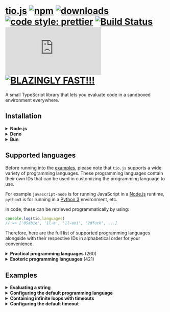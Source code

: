 # [tio.js][npm-url] [![npm][npm-image]][npm-url] [![downloads][downloads-image]][downloads-url] [![code style: prettier][prettier-image]][prettier-url] [![Build Status][ci-image]][ci-url] [![license][github-license-image]][github-license-url] [![BLAZINGLY FAST!!!][blazingly-fast-image]][blazingly-fast-url]

[npm-image]: https://img.shields.io/npm/v/tio.js.svg?style=flat-square
[npm-url]: https://npmjs.org/package/tio.js
[downloads-image]: https://img.shields.io/npm/dm/tio.js.svg?style=flat-square
[downloads-url]: https://npmjs.org/package/tio.js
[prettier-image]: https://img.shields.io/badge/code_style-prettier-ff69b4.svg?style=flat-square
[prettier-url]: https://github.com/prettier/prettier
[ci-image]: https://github.com/null8626/tio.js/workflows/CI/badge.svg
[ci-url]: https://github.com/null8626/tio.js/actions/workflows/CI.yml
[github-license-image]: https://img.shields.io/npm/l/tio.js?style=flat-square
[github-license-url]: https://github.com/null8626/tio.js/blob/master/LICENSE
[blazingly-fast-image]: https://img.shields.io/badge/speed-BLAZINGLY%20FAST!!!%20%F0%9F%94%A5%F0%9F%9A%80%F0%9F%92%AA%F0%9F%98%8E-brightgreen.svg?style=flat-square
[blazingly-fast-url]: https://twitter.com/acdlite/status/974390255393505280

A small TypeScript library that lets you evaluate code in a sandboxed environment everywhere.

## Installation

<details>
<summary><b>Node.js</b></summary>

In your shell:

```console
$ npm install tio.js
```

In your code:

```js
import tio from 'tio.js'
```

</details>
<details>
<summary><b>Deno</b></summary>

In your code:

```js
import tio from 'npm:tio.js'
```

</details>
<details>
<summary><b>Bun</b></summary>

In your shell:

```console
$ bun install tio.js
```

In your code:

```js
import tio from 'tio.js'
```

</details>

## Supported languages

Before running into the [examples](#examples), please note that `tio.js` supports a wide variety of programming languages. These programming languages contain their own IDs that can be used in customizing the programming language to use.

For example `javascript-node` is for running JavaScript in a [Node.js](https://nodejs.org) runtime, `python3` is for running in a [Python 3](https://docs.python.org/3/) environment, etc.

In code, these can be retrieved programmatically by using:

```js
console.log(tio.languages)
// => ['05ab1e', '1l-a', '1l-aoi', '2dfuck', ...]
```

Therefore, here are the full list of supported programming languages alongside with their respective IDs in alphabetical order for your convenience.

<details>
<summary><b>Practical programming languages</b> (260)</summary>

| Name | ID |
|---|---|
| [ABC](https://homepages.cwi.nl/~steven/abc/) | `abc` |
| [ABC-assembler](https://github.com/Ourous/abc-wrapper-linux) | `abc-assembler` |
| [Ada (GNAT)](https://www.gnu.org/software/gnat/) | `ada-gnat` |
| [Agda](http://wiki.portal.chalmers.se/agda) | `agda` |
| [ALGOL 68 (Genie)](https://jmvdveer.home.xs4all.nl/algol.html) | `algol68g` |
| [Alice ML](https://github.com/aliceml/aliceml) | `aliceml` |
| [APL (Dyalog Unicode)](https://www.dyalog.com/) | `apl-dyalog` |
| [APL (Dyalog Classic)](https://www.dyalog.com/) | `apl-dyalog-classic` |
| [APL (Dyalog Extended)](https://github.com/abrudz/dyalog-apl-extended) | `apl-dyalog-extended` |
| [APL (dzaima/APL)](https://github.com/dzaima/APL) | `apl-dzaima` |
| [APL (ngn/apl)](https://gitlab.com/n9n/apl) | `apl-ngn` |
| [Appleseed](https://github.com/dloscutoff/appleseed) | `appleseed` |
| [ASPeRiX](https://github.com/TryItOnline/asperix) | `asperix` |
| [Assembly (as, x64, Linux)](https://sourceware.org/binutils/docs/as/index.html) | `assembly-as` |
| [Assembly (fasm, x64, Linux)](https://flatassembler.net/) | `assembly-fasm` |
| [Assembly (gcc, x64, Linux)](https://gcc.gnu.org/) | `assembly-gcc` |
| [Assembly (JWasm, x64, Linux)](https://github.com/JWasm/JWasm) | `assembly-jwasm` |
| [Assembly (nasm, x64, Linux)](http://www.nasm.us/) | `assembly-nasm` |
| [ATS2](https://sourceforge.net/projects/ats2-lang/) | `ats2` |
| [Attache](https://github.com/ConorOBrien-Foxx/Attache) | `attache` |
| [AWK](https://www.gnu.org/software/gawk/manual/gawk.html) | `awk` |
| [Bash](https://www.gnu.org/software/bash/) | `bash` |
| [bc](https://www.gnu.org/software/bc/manual/html_mono/bc.html) | `bc` |
| [BeanShell](http://www.beanshell.org/) | `beanshell` |
| [Boo](http://boo-lang.org/) | `boo` |
| [bosh](http://schilytools.sourceforge.net/bosh.html) | `bosh` |
| [Bracmat](https://github.com/BartJongejan/Bracmat) | `bracmat` |
| [Brat](https://github.com/presidentbeef/brat) | `brat` |
| [C (clang)](http://clang.llvm.org/) | `c-clang` |
| [C (gcc)](https://gcc.gnu.org/) | `c-gcc` |
| [C (tcc)](http://savannah.nongnu.org/projects/tinycc) | `c-tcc` |
| [Caboose](https://github.com/CabooseLang/Caboose) | `caboose` |
| [CakeML](https://cakeml.org/) | `cakeml` |
| [calc (TTK)](http://ciar.org/ttk/codecloset/calc/) | `calc2` |
| [Ceylon](https://ceylon-lang.org/) | `ceylon` |
| [Charm](https://github.com/Aearnus/charm) | `charm` |
| [Chapel](http://chapel.cray.com/) | `chapel` |
| [Checked C](https://github.com/Microsoft/checkedc) | `checkedc` |
| [Cheddar](http://cheddar.vihan.org/) | `cheddar` |
| [CIL (Mono IL assembler)](http://www.mono-project.com/docs/tools+libraries/tools/monodis/) | `cil-mono` |
| [cixl](https://github.com/basic-gongfu/cixl) | `cixl` |
| [Clean](https://github.com/Ourous/curated-clean-linux) | `clean` |
| [CLIPS](http://www.clipsrules.net/) | `clips` |
| [Common Lisp](http://www.clisp.org/) | `clisp` |
| [Clojure](https://clojure.org/) | `clojure` |
| [COBOL (GNU)](https://sourceforge.net/projects/open-cobol/) | `cobol-gnu` |
| [Cobra](http://cobra-language.com/) | `cobra` |
| [Coconut](http://coconut-lang.org/) | `coconut` |
| [CoffeeScript 1](http://coffeescript.org/) | `coffeescript` |
| [CoffeeScript 2](http://coffeescript.org/) | `coffeescript2` |
| [C++ (clang)](http://clang.llvm.org/) | `cpp-clang` |
| [C++ (gcc)](https://gcc.gnu.org/) | `cpp-gcc` |
| [CPY](https://github.com/vrsperanza/CPY) | `cpy` |
| [Cryptol](https://www.cryptol.net/) | `cryptol` |
| [Crystal](https://crystal-lang.org) | `crystal` |
| [C# (.NET Core)](https://www.microsoft.com/net/core/platform) | `cs-core` |
| [C# (Visual C# Compiler)](http://www.mono-project.com/docs/about-mono/releases/5.0.0/#csc) | `cs-csc` |
| [C# (Visual C# Interactive Compiler)](http://www.mono-project.com/docs/about-mono/releases/5.0.0/#csc) | `cs-csi` |
| [C# (Mono C# compiler)](http://www.mono-project.com/docs/about-mono/languages/csharp/) | `cs-mono` |
| [C# (Mono C# Shell)](http://www.mono-project.com/docs/tools+libraries/tools/repl/) | `cs-mono-shell` |
| [Curry (PAKCS)](https://www.informatik.uni-kiel.de/~pakcs/) | `curry-pakcs` |
| [Curry (Sloth)](http://babel.ls.fi.upm.es/research/Sloth/) | `curry-sloth` |
| [Cyclone](http://cyclone.thelanguage.org/) | `cyclone` |
| [D](https://dlang.org/) | `d` |
| [Dafny](https://github.com/Microsoft/dafny) | `dafny` |
| [Dart](https://www.dartlang.org/) | `dart` |
| [Dash](https://wiki.debian.org/Shell) | `dash` |
| [dc](https://www.gnu.org/software/bc/manual/dc-1.05/html_mono/dc.html) | `dc` |
| [dg](https://pyos.github.io/dg/) | `dg` |
| [DScript](https://github.com/ConorOBrien-Foxx/DScript) | `dscript` |
| [eC](https://ecere.org/) | `ec` |
| [ecpp + C (gcc)](https://github.com/aaronryank/ecpp) | `ecpp-c` |
| [ecpp + C++ (gcc)](https://github.com/aaronryank/ecpp) | `ecpp-cpp` |
| [Dyvil](https://github.com/dyvil/dyvil) | `dyvil` |
| [ed](https://www.gnu.org/software/ed/) | `ed` |
| [Egel](https://github.com/egel-lang/egel) | `egel` |
| [ELF (x86/x64, Linux)](https://refspecs.linuxfoundation.org/elf/elf.pdf) | `elf` |
| [Elixir](https://elixir-lang.org/) | `elixir` |
| [Emacs Lisp](https://www.gnu.org/software/emacs/manual/eintr.html) | `emacs-lisp` |
| [Erlang (escript)](http://erlang.org/doc/man/escript.html) | `erlang-escript` |
| [es](https://github.com/wryun/es-shell) | `es` |
| [Euphoria 3](http://rapideuphoria.com/index.html) | `euphoria3` |
| [Euphoria 4](https://openeuphoria.org) | `euphoria4` |
| [Factor](https://factorcode.org/) | `factor` |
| [Fantom](http://fantom.org/) | `fantom` |
| [Farnsworth](https://metacpan.org/pod/Language::Farnsworth) | `farnsworth` |
| [Felix](https://github.com/felix-lang/felix) | `felix` |
| [fish](https://fishshell.com/) | `fish-shell` |
| [FOCAL-69](http://www.cozx.com/dpitts/) | `focal` |
| [Forth (gforth)](http://www.complang.tuwien.ac.at/forth/gforth/Docs-html/) | `forth-gforth` |
| [Fortran (GFortran)](https://gcc.gnu.org/fortran/) | `fortran-gfortran` |
| [F# (.NET Core)](https://www.microsoft.com/net/core/platform) | `fs-core` |
| [F# (Mono)](http://www.mono-project.com/) | `fs-mono` |
| [Funky](https://github.com/TehFlaminTaco/Funky) | `funky` |
| [Funky 2](https://github.com/TehFlaminTaco/Funky2) | `funky2` |
| [GAP](https://www.gap-system.org/) | `gap` |
| [Gema](http://gema.sourceforge.net/) | `gema` |
| [gnuplot](http://www.gnuplot.info/) | `gnuplot` |
| [Go](https://golang.org/) | `go` |
| [Granule](https://github.com/granule-project/granule) | `granule` |
| [Groovy](http://groovy-lang.org/) | `groovy` |
| [Gwion](https://github.com/fennecdjay/gwion) | `gwion` |
| [HadesLang](https://github.com/Azer0s/HadesLang) | `hades` |
| [Haskell](https://www.haskell.org/) | `haskell` |
| [Haskell 1.2 (Gofer)](https://github.com/stasoid/Gofer) | `haskell-gofer` |
| [Haskell 98 (Hugs)](https://www.haskell.org/hugs) | `haskell-hugs` |
| [Literate Haskell](https://www.haskell.org/onlinereport/literate.html) | `haskell-literate` |
| [Haxe](https://haxe.org) | `haxe` |
| [Hobbes](https://github.com/Morgan-Stanley/hobbes) | `hobbes` |
| [Huginn](https://huginn.org/) | `huginn` |
| [Hy](http://hylang.org/) | `hy` |
| [Icon](https://github.com/gtownsend/icon) | `icon` |
| [Idris](https://www.idris-lang.org/) | `idris` |
| [ink](https://github.com/inkle/ink) | `ink` |
| [Io](http://iolanguage.org/) | `io` |
| [J](http://jsoftware.com/) | `j` |
| [jq](https://stedolan.github.io/jq/) | `jq` |
| [Jx](http://www.2bestsystems.com/foundation/j/jx1/) | `jx` |
| [Java (JDK)](http://jdk.java.net/) | `java-jdk` |
| [Java (OpenJDK 8)](http://openjdk.java.net/) | `java-openjdk` |
| [JavaScript (Babel Node)](https://babeljs.io/) | `javascript-babel-node` |
| [JavaScript (Node.js)](https://nodejs.org) | `javascript-node` |
| [JavaScript (SpiderMonkey)](https://developer.mozilla.org/en-US/docs/Mozilla/Projects/SpiderMonkey/Releases/45) | `javascript-spidermonkey` |
| [JavaScript (V8)](https://v8.dev/) | `javascript-v8` |
| [Joy](http://www.latrobe.edu.au/humanities/research/research-projects/past-projects/joy-programming-language) | `joy` |
| [Julia 0.4](http://julialang.org/) | `julia` |
| [Julia 1.0](http://julialang.org/) | `julia1x` |
| [Julia 0.5](http://julialang.org/) | `julia5` |
| [Julia 0.6](http://julialang.org/) | `julia6` |
| [Julia 0.7](http://julialang.org/) | `julia7` |
| [K (Kona)](https://github.com/kevinlawler/kona) | `k-kona` |
| [K (ngn/k)](https://bitbucket.org/ngn/k) | `k-ngn` |
| [K (oK)](https://github.com/JohnEarnest/ok) | `k-ok` |
| [Kobeři-C](https://github.com/fpeterek/Koberi-C) | `koberi-c` |
| [Koka](https://github.com/koka-lang/koka) | `koka` |
| [Kotlin](https://kotlinlang.org) | `kotlin` |
| [ksh](http://www.kornshell.com/) | `ksh` |
| [Lean](https://leanprover.github.io/) | `lean` |
| [Lily](http://fascinatedbox.github.io/lily/) | `lily` |
| [LLVM IR](http://llvm.org/docs/LangRef.html) | `llvm` |
| [Lua](https://www.lua.org/) | `lua` |
| [Lua (LuaJIT)](https://luajit.org/) | `lua-luajit` |
| [Lua (OpenResty)](https://openresty.org/en/) | `lua-openresty` |
| [M4](https://www.gnu.org/software/m4/m4.html) | `m4` |
| [Make](https://www.gnu.org/software/make/) | `make` |
| [Mamba](https://github.com/Gelbpunkt/mamba-lang) | `mamba` |
| [Wolfram Language (Mathematica)](https://www.wolfram.com/wolframscript/) | `mathematica` |
| [Mathics](http://mathics.github.io/) | `mathics` |
| [Maxima](http://maxima.sourceforge.net/) | `maxima` |
| [Moonscript](https://moonscript.org) | `moonscript` |
| [Mouse-79](http://mouse.davidgsimpson.com/mouse79/) | `mouse` |
| [Mouse-2002](http://mouse.davidgsimpson.com/mouse2002/) | `mouse2002` |
| [Mouse-83](http://mouse.davidgsimpson.com/mouse83/) | `mouse83` |
| [MUMPS](http://www.cs.uni.edu/~okane/) | `mumps` |
| [MY-BASIC](https://github.com/paladin-t/my_basic) | `my-basic` |
| [Nial](https://github.com/danlm/QNial7) | `nial` |
| [Nim](http://nim-lang.org/) | `nim` |
| [Oberon-07](https://miasap.se/obnc/) | `oberon-07` |
| [Object Pascal (FPC)](https://www.freepascal.org/) | `object-pascal-fpc` |
| [Objective-C (clang)](http://clang.llvm.org/) | `objective-c-clang` |
| [Objective-C (gcc)](https://gcc.gnu.org/onlinedocs/gcc-7.1.0/gcc/Objective-C.html) | `objective-c-gcc` |
| [occam-pi](http://projects.cs.kent.ac.uk/projects/kroc/trac/) | `occam-pi` |
| [OCaml](http://www.ocaml.org/) | `ocaml` |
| [Octave](https://www.gnu.org/software/octave/) | `octave` |
| [Odin](https://github.com/odin-lang/Odin) | `odin` |
| [OSH](https://www.oilshell.org/) | `osh` |
| [Pari/GP](http://pari.math.u-bordeaux.fr/) | `pari-gp` |
| [Pascal (FPC)](https://www.freepascal.org/) | `pascal-fpc` |
| [Perl 4](https://www.perl.org/) | `perl4` |
| [Perl 5](https://www.perl.org/) | `perl5` |
| [Perl 5 (cperl)](http://perl11.org/cperl/) | `perl5-cperl` |
| [Perl 6](https://github.com/nxadm/rakudo-pkg) | `perl6` |
| [Perl 6 (Niecza)](https://github.com/sorear/niecza) | `perl6-niecza` |
| [Phoenix](https://github.com/senselogic/PHOENIX) | `phoenix` |
| [PHP](https://php.net/) | `php` |
| [Physica](https://github.com/Mr-Xcoder/Physica) | `physica` |
| [PicoLisp](http://picolisp.com/) | `picolisp` |
| [Pike](https://pike.lysator.liu.se/) | `pike` |
| [PILOT (psPILOT)](https://github.com/FreeTrav/psPILOT) | `pilot-pspilot` |
| [PILOT (RPilot)](https://github.com/TryItOnline/pilot-rpilot) | `pilot-rpilot` |
| [Pony](https://www.ponylang.org/) | `pony` |
| [Positron](https://github.com/alexander-liao/positron) | `positron` |
| [PostScript (xpost)](https://github.com/luser-dr00g/xpost) | `postscript-xpost` |
| [PowerShell](https://github.com/TryItOnline/TioSetup/wiki/Powershell) | `powershell` |
| [PowerShell Core](https://github.com/PowerShell/PowerShell) | `powershell-core` |
| [Prolog (Ciao)](https://ciao-lang.org) | `prolog-ciao` |
| [Prolog (SWI)](http://www.swi-prolog.org) | `prolog-swi` |
| [Proton](https://github.com/alexander-liao/proton) | `proton` |
| [Proton 2.0](https://github.com/alexander-liao/proton-2.0) | `proton2` |
| [P#](https://github.com/p-org/PSharp) | `ps-core` |
| [Pure](https://github.com/agraef/pure-lang) | `pure` |
| [PureScript](http://www.purescript.org/) | `purescript` |
| [Python 1](https://www.python.org/download/releases/1.6.1/) | `python1` |
| [Python 2](https://docs.python.org/2/) | `python2` |
| [Python 2 (Cython)](http://cython.org/) | `python2-cython` |
| [Python 2 (IronPython)](http://ironpython.net) | `python2-iron` |
| [Python 2 (Jython)](http://www.jython.org) | `python2-jython` |
| [Python 2 (PyPy)](http://pypy.org/) | `python2-pypy` |
| [Python 3](https://docs.python.org/3/) | `python3` |
| [Python 3.8 (pre-release)](https://docs.python.org/3.8/) | `python38pr` |
| [Python 3 (Cython)](http://cython.org/) | `python3-cython` |
| [Python 3 (PyPy)](http://pypy.org/) | `python3-pypy` |
| [Python 3 (Stackless)](https://github.com/stackless-dev/stackless) | `python3-stackless` |
| [Q#](https://docs.microsoft.com/en-us/quantum/quantum-qr-intro?view=qsharp-preview) | `qs-core` |
| [R](https://www.r-project.org/) | `r` |
| [Racket](https://racket-lang.org/) | `racket` |
| [RAD](https://bitbucket.org/zacharyjtaylor/rad) | `rad` |
| [Rapira](https://github.com/freeduke33/rerap2) | `rapira` |
| [Reason](https://reasonml.github.io) | `reason` |
| [REBOL](http://www.rebol.com/) | `rebol` |
| [REBOL 3](http://www.rebol.com/rebol3/) | `rebol3` |
| [Red](http://www.red-lang.org) | `red` |
| [Rexx (Regina)](http://www.rexx.org/) | `rexx` |
| [Ring](https://github.com/ring-lang/ring) | `ring` |
| [rk](https://github.com/aaronryank/rk-lang) | `rk` |
| [Röda](https://github.com/fergusq/roda) | `roda` |
| [Ruby](https://www.ruby-lang.org/) | `ruby` |
| [Rust](https://www.rust-lang.org/) | `rust` |
| [Scala](http://www.scala-lang.org/) | `scala` |
| [Chez Scheme](https://cisco.github.io/ChezScheme/) | `scheme-chez` |
| [CHICKEN Scheme](https://www.call-cc.org/) | `scheme-chicken` |
| [Gambit Scheme (gsi)](http://gambitscheme.org) | `scheme-gambit` |
| [Guile](https://www.gnu.org/software/guile/) | `scheme-guile` |
| [sed 4.2.2](https://www.gnu.org/software/sed/) | `sed` |
| [sed](https://www.gnu.org/software/sed/) | `sed-gnu` |
| [sfk](http://stahlworks.com/dev/swiss-file-knife.html) | `sfk` |
| [Shnap](https://github.com/ShnapLang/Shnap) | `shnap` |
| [Sidef](https://github.com/trizen/sidef) | `sidef` |
| [Simula (cim)](https://directory.fsf.org/wiki/Cim) | `simula` |
| [SISAL](https://github.com/TryItOnline/sisalc) | `sisal` |
| [Standard ML (MLton)](http://www.mlton.org/) | `sml-mlton` |
| [SNOBOL4 (CSNOBOL4)](http://www.snobol4.org/csnobol4/) | `snobol4` |
| [Assembly (MIPS, SPIM)](https://github.com/TryItOnline/spim) | `spim` |
| [SQLite](https://www.sqlite.org/) | `sqlite` |
| [Squirrel](http://www.squirrel-lang.org/) | `squirrel` |
| [Stacked](https://github.com/ConorOBrien-Foxx/stacked) | `stacked` |
| [Swift](https://developer.apple.com/swift/) | `swift4` |
| [Tcl](http://tcl.tk/) | `tcl` |
| [tcsh](http://www.tcsh.org/) | `tcsh` |
| [TemplAt](https://github.com/ConorOBrien-Foxx/Attache/blob/master/TemplAt.md) | `templat` |
| [TypeScript](https://www.typescriptlang.org) | `typescript` |
| [uBASIC](https://github.com/EtchedPixels/ubasic) | `ubasic` |
| [Ursala](https://github.com/stasoid/Ursala) | `ursala` |
| [Vala](https://wiki.gnome.org/Projects/Vala) | `vala` |
| [Visual Basic .NET (.NET Core)](https://www.microsoft.com/net/core/platform) | `vb-core` |
| [Visual Basic .NET (Mono)](http://www.mono-project.com/docs/about-mono/languages/visualbasic/) | `visual-basic-net-mono` |
| [Visual Basic .NET (VBC)](http://www.mono-project.com/docs/about-mono/releases/5.12.0/#vbnet-compiler) | `visual-basic-net-vbc` |
| [V (vlang.io)](https://vlang.io) | `vlang` |
| [VSL](https://github.com/vsl-lang/VSL) | `vsl` |
| [WebAssembly (WaWrapper)](https://github.com/TryItOnline/wawrapper) | `wasm` |
| [Wren](https://github.com/munificent/wren) | `wren` |
| [Yabasic](http://www.yabasic.de) | `yabasic` |
| [yash](https://yash.osdn.jp) | `yash` |
| [B (ybc)](https://github.com/Leushenko/ybc) | `ybc` |
| [Z3](https://github.com/Z3Prover/z3) | `z3` |
| [Zephyr](https://github.com/dloscutoff/zephyr) | `zephyr` |
| [Zig](https://ziglang.org/) | `zig` |
| [zkl](http://www.zenkinetic.com/zkl.html) | `zkl` |
| [Zoidberg](https://metacpan.org/pod/Zoidberg) | `zoidberg` |
| [Zsh](https://www.zsh.org/) | `zsh` |

</summary>
</details>
<details>
<summary><b>Esoteric programming languages</b> (421)</summary>

| Name | ID |
|---|---|
| [4](https://github.com/urielieli/py-four) | `4` |
| [7](https://esolangs.org/wiki/7) | `7` |
| [33](https://github.com/TheOnlyMrCat/33) | `33` |
| [99](https://github.com/TryItOnline/99) | `99` |
| [05AB1E (legacy)](https://github.com/Adriandmen/05AB1E/tree/fb4a2ce2bce6660e1a680a74dd61b72c945e6c3b) | `05ab1e` |
| [1L_a](https://github.com/TryItOnline/1L_a) | `1l-a` |
| [1L_AOI](https://github.com/stasoid/1L_AOI) | `1l-aoi` |
| [2DFuck](https://gitlab.com/TheWastl/2DFuck) | `2dfuck` |
| [2L](https://github.com/TryItOnline/2L) | `2l` |
| [2sable](https://github.com/Adriandmen/2sable) | `2sable` |
| [3var](https://esolangs.org/wiki/3var) | `3var` |
| [a-gram](https://github.com/p1xels/a-gram) | `a-gram` |
| [A Pear Tree](https://esolangs.org/wiki/A_Pear_Tree) | `a-pear-tree` |
| [Acc!!](https://github.com/dloscutoff/Esolangs/tree/master/Acc!!) | `accbb` |
| [Aceto](https://github.com/aceto/aceto) | `aceto` |
| [Actually](https://github.com/Mego/Seriously) | `actually` |
| [Adapt](https://github.com/cairdcoinheringaahing/adapt) | `adapt` |
| [Add++](https://github.com/cairdcoinheringaahing/AddPlusPlus) | `addpp` |
| [ADJUST](https://github.com/TryItOnline/adjust) | `adjust` |
| [Agony](https://github.com/royvanrijn/JAgony) | `agony` |
| [Ahead](https://github.com/ajc2/ahead) | `ahead` |
| [Aheui (esotope)](https://github.com/aheui/pyaheui) | `aheui` |
| [Alchemist](https://github.com/bforte/Alchemist) | `alchemist` |
| [Alice](https://github.com/m-ender/alice) | `alice` |
| [Alice & Bob](https://github.com/bforte/alice-bob) | `alice-bob` |
| [AlphaBeta](https://github.com/TryItOnline/alphabeta) | `alphabeta` |
| [Alphabetti spaghetti](https://github.com/stasoid/Alphabetti-spaghetti) | `alphabetti-spaghetti` |
| [Alphuck](https://github.com/TryItOnline/brainfuck) | `alphuck` |
| [Alumin](https://github.com/ConorOBrien-Foxx/Alumin) | `alumin` |
| [The Amnesiac From Minsk](https://github.com/pavelbraginskiy/TheAmnesiacFromMinsk) | `amnesiac-from-minsk` |
| [Ante](https://github.com/michaeldv/ante) | `ante` |
| [anyfix](https://github.com/alexander-liao/anyfix) | `anyfix` |
| [ARBLE](https://github.com/TehFlaminTaco/ARBLE) | `arble` |
| [Archway](https://github.com/TryItOnline/archway) | `archway` |
| [Archway2](https://github.com/TryItOnline/archway) | `archway2` |
| [Arcyóu](https://github.com/Nazek42/arcyou) | `arcyou` |
| [ArnoldC](https://lhartikk.github.io/ArnoldC/) | `arnoldc` |
| [AsciiDots](https://github.com/aaronduino/asciidots) | `asciidots` |
| [Aubergine](https://esolangs.org/wiki/Aubergine) | `aubergine` |
| [axo](https://esolangs.org/wiki/Axo) | `axo` |
| [Backhand](https://github.com/GuyJoKing/Backhand) | `backhand` |
| [Bitwise Cyclic Tag But Way Worse](https://github.com/MilkyWay90/Bitwise-Cyclic-Tag-But-Way-Worse) | `bctbww` |
| [Bitwise Cyclic Tag But Way Worse 2.0](https://github.com/MilkyWay90/Bitwise-Cyclic-Tag-But-Way-Worse) | `bctbww2` |
| [Beam](https://github.com/ETHproductions/beam-js) | `beam` |
| [Bean](https://github.com/patrickroberts/bean) | `bean` |
| [Beatnik](https://esolangs.org/wiki/Beatnik) | `beatnik` |
| [Beeswax](https://github.com/m-lohmann/BeeswaxEsolang.jl) | `beeswax` |
| [Befunge-93](https://github.com/catseye/Befunge-93) | `befunge` |
| [Befunge-93 (FBBI)](https://github.com/catseye/FBBI) | `befunge-93-fbbi` |
| [Befunge-93 (MTFI)](https://github.com/TryItOnline/befunge-97-mtfi) | `befunge-93-mtfi` |
| [Befunge-93 (PyFunge)](https://pythonhosted.org/PyFunge/) | `befunge-93-pyfunge` |
| [Befunge-96 (MTFI)](https://github.com/TryItOnline/befunge-97-mtfi) | `befunge-96-mtfi` |
| [Befunge-97 (MTFI)](https://github.com/TryItOnline/befunge-97-mtfi) | `befunge-97-mtfi` |
| [Befunge-98 (FBBI)](https://github.com/catseye/FBBI) | `befunge-98` |
| [Befunge-98 (PyFunge)](https://pythonhosted.org/PyFunge/) | `befunge-98-pyfunge` |
| [Bit](https://github.com/FireCubez/bit) | `bit` |
| [BitBitJump](https://github.com/TryItOnline/bitbitjump) | `bitbitjump` |
| [bitch](https://github.com/Helen0903/bitch) | `bitch` |
| [bitch (bit-h)](https://github.com/int-e/bits/tree/master/hs) | `bitch-bith` |
| [bitch (shifty)](https://github.com/int-e/bits/tree/master/cc) | `bitch-shifty` |
| [BitChanger](https://github.com/TryItOnline/bitchanger) | `bitchanger` |
| [BitCycle](https://github.com/dloscutoff/esolangs/tree/master/BitCycle) | `bitcycle` |
| [Bitwise](https://github.com/aaronryank/bitwise) | `bitwise` |
| [Black (blak)](https://github.com/TryItOnline/blak) | `blak` |
| [Binary Lambda Calculus](https://tromp.github.io/cl/cl.html) | `blc` |
| [Boolfuck](https://github.com/TryItOnline/boolfuck) | `boolfuck` |
| [Bot Engine](https://github.com/SuperJedi224/Bot-Engine) | `bot-engine` |
| [Brachylog v1](https://github.com/JCumin/Brachylog/releases) | `brachylog` |
| [Brachylog](https://github.com/JCumin/Brachylog) | `brachylog2` |
| [Braille](https://github.com/TryItOnline/braille) | `braille` |
| [Brain-Flak](https://github.com/DJMcMayhem/Brain-Flak) | `brain-flak` |
| [Brainbash](https://github.com/ConorOBrien-Foxx/Brainbash) | `brainbash` |
| [brainbool](https://github.com/TryItOnline/brainfuck) | `brainbool` |
| [BrainFlump](https://github.com/dylanrenwick/BrainFlump) | `brainflump` |
| [brainfuck](https://github.com/TryItOnline/brainfuck) | `brainfuck` |
| [Braingolf](https://github.com/dylanrenwick/braingolf) | `braingolf` |
| [Brain-Flak (BrainHack)](https://github.com/Flakheads/BrainHack) | `brainhack` |
| [Brainlove](https://github.com/TryItOnline/brainfuck) | `brainlove` |
| [BrainSpace](https://code.google.com/archive/p/brainspace/) | `brainspace` |
| [Brian & Chuck](https://github.com/m-ender/brian-chuck) | `brian-chuck` |
| [Broccoli](https://github.com/broccoli-lang/broccoli) | `broccoli` |
| [Bubblegum](https://esolangs.org/wiki/Bubblegum) | `bubblegum` |
| [Burlesque](https://github.com/FMNSSun/Burlesque) | `burlesque` |
| [BuzzFizz](https://esolangs.org/wiki/BuzzFizz) | `buzzfizz` |
| [Bitwise Fuckery](https://github.com/cairdcoinheringaahing/Bitwise-Fuckery) | `bwfuckery` |
| [Canvas](https://github.com/dzaima/Canvas) | `canvas` |
| [Cardinal](https://www.esolangs.org/wiki/Cardinal) | `cardinal` |
| [Carol & Dave](https://github.com/bforte/carol-dave) | `carol-dave` |
| [Carrot](https://github.com/kritixilithos/Carrot) | `carrot` |
| [Cascade](https://github.com/GuyJoKing/Cascade) | `cascade` |
| [Catholicon](https://github.com/okx-code/Catholicon) | `catholicon` |
| [Cauliflower](https://github.com/broccoli-lang/broccoli) | `cauliflower` |
| [Ceres](https://github.com/alexander-liao/ceres) | `ceres` |
| [Chain](https://github.com/ConorOBrien-Foxx/Chain) | `chain` |
| [Chef](http://search.cpan.org/~smueller/Acme-Chef/) | `chef` |
| [Changeling](https://github.com/DennisMitchell/shapescript) | `changeling` |
| [Charcoal](https://github.com/somebody1234/Charcoal) | `charcoal` |
| [Check](https://github.com/ScratchMan544/check-lang) | `check` |
| [Chip](https://github.com/Phlarx/chip) | `chip` |
| [Cinnamon Gum](https://github.com/quartata/cinnamon-gum) | `cinnamon-gum` |
| [CJam](https://sourceforge.net/p/cjam) | `cjam` |
| [Clam](https://github.com/dylanrenwick/Clam) | `clam` |
| [,,,](https://github.com/totallyhuman/commata) | `commata` |
| [Commentator](https://github.com/cairdcoinheringaahing/Commentator) | `commentator` |
| [Commercial](https://github.com/TryItOnline/commercial) | `commercial` |
| [Condit](https://github.com/TryItOnline/condit) | `condit` |
| [Convex](https://github.com/GamrCorps/Convex) | `convex` |
| [Cood](https://github.com/jesobreira/cood/tree/php-interpreter) | `cood` |
| [Corea](https://github.com/ConorOBrien-Foxx/Corea) | `corea` |
| [COW](https://bigzaphod.github.io/COW/) | `cow` |
| [cQuents](https://github.com/stestoltz/cQuents) | `cquents` |
| [Crayon](https://github.com/ETHproductions/crayon) | `crayon` |
| [CSL](https://github.com/jammy-dodgers/CSL) | `csl` |
| [Cubically](https://github.com/aaronryank/cubically) | `cubically` |
| [Cubix](https://github.com/ETHproductions/cubix) | `cubix` |
| [Curlyfrick](https://github.com/JonoCode9374/CFEsolang) | `curlyfrick` |
| [Cy](https://github.com/cyoce/Cy) | `cy` |
| [D2](https://github.com/ConorOBrien-Foxx/Attache/blob/master/D2.md) | `d2` |
| [Deadfish~](https://github.com/TryItOnline/deadfish-) | `deadfish-` |
| [Decimal](https://github.com/aaronryank/Decimal) | `decimal` |
| [Del\|m\|t](https://github.com/MistahFiggins/Delimit) | `delimit` |
| [Deorst](https://github.com/cairdcoinheringaahing/Deorst) | `deorst` |
| [Dirty](https://github.com/Ourous/dirty) | `dirty` |
| [Detour](https://github.com/cyoce/detour) | `detour` |
| [DOBELA](https://deewiant.iki.fi/projects/dobelx64/) | `dobela` |
| [DOBELA (dobcon)](https://github.com/stasoid/DOBELA) | `dobela-dobcon` |
| [Dodos](https://github.com/DennisMitchell/dodos) | `dodos` |
| [Dreaderef](https://github.com/ScratchMan544/Dreaderef) | `dreaderef` |
| [Drive-In Window](https://github.com/TryItOnline/drive-in-window) | `drive-in-window` |
| [DStack](https://github.com/alejandrocoria/DStack) | `dstack` |
| [eacal](https://github.com/ConorOBrien-Foxx/eacal) | `eacal` |
| [!@#$%^&*()_+](https://github.com/ConorOBrien-Foxx/ecndpcaalrlp) | `ecndpcaalrlp` |
| [Element](https://github.com/PhiNotPi/Element) | `element` |
| [ELVM-IR](https://github.com/shinh/elvm) | `elvm-ir` |
| [Emmental](https://github.com/catseye/Emmental) | `emmental` |
| [Emoji](https://esolangs.org/wiki/Emoji) | `emoji` |
| [Emoji-gramming](https://github.com/TryItOnline/Emoji-gramming) | `emoji-gramming` |
| [Emojicode 0.5](http://www.emojicode.org/) | `emojicode` |
| [Emojicode](http://www.emojicode.org/) | `emojicode6` |
| [EmojiCoder](https://github.com/TryItOnline/EmojiCoder) | `emojicoder` |
| [emotifuck](https://github.com/Romulus10/emotif___) | `emotifuck` |
| [Emotinomicon](https://github.com/ConorOBrien-Foxx/Emotinomicon) | `emotinomicon` |
| [(())](https://esolangs.org/wiki/(())) | `empty-nest` |
| [Enlist](https://github.com/alexander-liao/enlist) | `enlist` |
| [ESOPUNK](https://gitlab.com/Blacksilver/pyesopunk) | `esopunk` |
| [ETA](http://www.miketaylor.org.uk/tech/eta/doc/) | `eta` |
| [evil](https://web.archive.org/web/20070103000858/www1.pacific.edu/~twrensch/evil/index.html) | `evil` |
| [Explode](https://github.com/stestoltz/Explode) | `explode` |
| [Extended Brainfuck Type I](https://github.com/TryItOnline/brainfuck) | `extended-brainfuck-type-i` |
| [ExtraC](https://github.com/ConorOBrien-Foxx/extrac) | `extrac` |
| [face](https://github.com/KeyboardFire/face) | `face` |
| [FALSE](https://github.com/somebody1234/FALSE) | `false` |
| [FerNANDo](https://esolangs.org/wiki/FerNANDo) | `fernando` |
| [FEU](https://github.com/TryItOnline/feu) | `feu` |
| [FIM++](https://github.com/avian2/fimpp) | `fimpp` |
| [><>](https://esolangs.org/wiki/Fish) | `fish` |
| [Fission](https://github.com/C0deH4cker/Fission) | `fission` |
| [Fission 2](https://github.com/C0deH4cker/Fission) | `fission2` |
| [Flipbit](https://github.com/cairdcoinheringaahing/Flipbit) | `flipbit` |
| [Floater](https://github.com/Zom-B/Floater) | `floater` |
| [Flobnar](https://github.com/Reconcyl/flobnar) | `flobnar` |
| [Foam](https://github.com/Reconcyl/foam-lang) | `foam` |
| [Foo](https://esolangs.org/wiki/Foo) | `foo` |
| [Forget](https://github.com/BenjaminUrquhart/Forget) | `forget` |
| [Forked](https://github.com/aaronryank/Forked) | `forked` |
| [Forte](https://github.com/judofyr/forter) | `forte` |
| [Fourier](https://github.com/beta-decay/Fourier) | `fourier` |
| [FRACTRAN](https://github.com/DennisMitchell/ffi) | `fractran` |
| [Fueue](https://github.com/TryItOnline/fueue) | `fueue` |
| [Funciton](https://github.com/Timwi/Funciton) | `funciton` |
| [Functoid](https://github.com/bforte/Functoid) | `functoid` |
| [Fynyl](https://github.com/ConorOBrien-Foxx/Fynyl) | `fynyl` |
| [Gaia](https://github.com/splcurran/Gaia) | `gaia` |
| [Gaot++](https://github.com/TryItOnline/gaotpp) | `gaotpp` |
| [Geo](https://github.com/cairdcoinheringaahing/Orst-Geo) | `geo` |
| [Glypho](https://web.archive.org/web/20060621185740/http://www4.ncsu.edu/~bcthomp2/glypho.txt) | `glypho` |
| [Glypho (shorthand)](https://web.archive.org/web/20060621185740/http://www4.ncsu.edu/~bcthomp2/glypho.txt) | `glypho-shorthand` |
| [Gol><>](https://github.com/Sp3000/Golfish) | `golfish` |
| [GolfScript](http://www.golfscript.com/golfscript/) | `golfscript` |
| [Grass](https://github.com/TryItOnline/grass) | `grass` |
| [Grime](https://github.com/iatorm/grime) | `grime` |
| [GS2](https://github.com/nooodl/gs2) | `gs2` |
| [hASM](https://github.com/pavelbraginskiy/hASM) | `hasm` |
| [Haystack](https://github.com/kade-robertson/haystack) | `haystack` |
| [Half-Broken Car in Heavy Traffic](https://git.metanohi.name/hbcht.git/) | `hbcht` |
| [Hyper-Dimensional Brainfuck](https://github.com/Property404/hdbf) | `hdbf` |
| [Hexagony](https://github.com/m-ender/hexagony) | `hexagony` |
| [Hodor](https://github.com/hummingbirdtech/hodor) | `hodor` |
| [Homespring](https://github.com/TryItOnline/homespring) | `homespring` |
| [Hexadecimal Stacking Pseudo-Assembly Language](https://github.com/ConorOBrien-Foxx/Hexadecimal-Stacking-Pseudo-Assembly-Language) | `hspal` |
| [Husk](https://github.com/barbuz/Husk) | `husk` |
| [I](https://github.com/mlochbaum/ILanguage) | `i` |
| [iag](https://github.com/TryItOnline/iag) | `iag` |
| [Incident](https://github.com/TryItOnline/incident) | `incident` |
| [INTERCAL](http://www.catb.org/~esr/intercal/) | `intercal` |
| [JAEL](https://github.com/eduardoHoefel/JAEL) | `jael` |
| [J-uby](https://github.com/cyoce/J-uby) | `j-uby` |
| [Japt](https://github.com/ETHproductions/japt) | `japt` |
| [Jelly](https://github.com/DennisMitchell/jelly) | `jelly` |
| [Jellyfish](https://github.com/iatorm/jellyfish) | `jellyfish` |
| [kavod](https://github.com/ConorOBrien-Foxx/kavod) | `kavod` |
| [Keg](https://github.com/JonoCode9374/Keg) | `keg` |
| [Kipple (cipple)](https://github.com/graue/esofiles/tree/master/kipple) | `kipple-cipple` |
| [Klein](https://github.com/Wheatwizard/Klein) | `klein` |
| [krrp](https://github.com/jfrech/krrp) | `krrp` |
| [l33t](https://github.com/TryItOnline/l33t) | `l33t` |
| [Labyrinth](https://github.com/m-ender/labyrinth) | `labyrinth` |
| [Lean Mean Bean Machine](https://github.com/dylanrenwick/lmbm) | `lmbm` |
| [LNUSP](https://github.com/TryItOnline/lnusp) | `lnusp` |
| [Locksmith](https://github.com/ConorOBrien-Foxx/Locksmith) | `locksmith` |
| [Logicode](https://github.com/LogicodeLang/Logicode) | `logicode` |
| [LOLCODE](http://lolcode.org/) | `lolcode` |
| [Lost](https://github.com/Wheatwizard/Lost) | `lost` |
| [LOWER](https://github.com/ConorOBrien-Foxx/LOWER) | `lower` |
| [Ly](https://github.com/LyricLy/Ly) | `ly` |
| [M](https://github.com/DennisMitchell/m) | `m` |
| [MachineCode](https://github.com/aaronryank/MachineCode) | `machinecode` |
| [Malbolge](https://github.com/TryItOnline/malbolge) | `malbolge` |
| [Malbolge Unshackled](https://github.com/TryItOnline/malbolge-unshackled) | `malbolge-unshackled` |
| [MarioLANG](https://github.com/tomsmeding/MarioLANG) | `mariolang` |
| [Mascarpone](https://github.com/catseye/Mascarpone) | `mascarpone` |
| [MathGolf](https://github.com/maxbergmark/mathgolf) | `mathgolf` |
| [MATL](https://github.com/lmendo/MATL) | `matl` |
| [Maverick](https://github.com/ConorOBrien-Foxx/Maverick) | `maverick` |
| [MaybeLater](https://github.com/TehFlaminTaco/MaybeLater) | `maybelater` |
| [Memory GAP](https://github.com/ConorOBrien-Foxx/memory-GAP) | `memory-gap` |
| [MiLambda](https://github.com/TryItOnline/MiLambda) | `milambda` |
| [Milky Way](https://github.com/zachgates/Milky-Way) | `milky-way` |
| [MineFriff](https://github.com/JonoCode9374/Minefriff) | `minefriff` |
| [Minimal-2D](https://esolangs.org/wiki/Minimal-2D) | `minimal-2d` |
| [miniML](https://github.com/feresum/acml) | `miniml` |
| [Minkolang](https://github.com/elendiastarman/Minkolang) | `minkolang` |
| [Mirror](https://github.com/alexander-liao/mirror) | `mirror` |
| [Momema](https://github.com/ScratchMan544/momema) | `momema` |
| [Monkeys](https://github.com/TryItOnline/monkeys) | `monkeys` |
| [Moorhens](https://github.com/Wheatwizard/Moorhen/tree/v2.0-dev) | `moorhens` |
| [Mornington Crescent](https://github.com/padarom/esoterpret) | `mornington-crescent` |
| [µ6](https://github.com/bforte/mu6) | `mu6` |
| [Muriel](https://github.com/catseye/Muriel) | `muriel` |
| [MY](https://bitbucket.org/zacharyjtaylor/my-language) | `my` |
| [nameless language](https://github.com/bforte/nameless-lang) | `nameless` |
| [Nandy](https://github.com/EdgyNerd/Nandy) | `nandy` |
| [Nikud](https://github.com/bary12/Nikud) | `nikud` |
| [Neim](https://github.com/okx-code/Neim) | `neim` |
| [Neutrino](https://github.com/alexander-liao/neutrino) | `neutrino` |
| [Nhohnhehr](https://github.com/catseye/Nhohnhehr) | `nhohnhehr` |
| [No](https://github.com/cairdcoinheringaahing/Uno-No) | `no` |
| [Noether](https://github.com/beta-decay/Noether) | `noether` |
| [NotQuiteThere](https://github.com/cairdcoinheringaahing/NotQuiteThere) | `nqt` |
| [NTFJ (NTFJC)](https://github.com/ConorOBrien-Foxx/ntfjc) | `ntfjc` |
| [Numberwang](https://esolangs.org/wiki/Numberwang_(brainfuck_derivative)) | `numberwang` |
| [Oasis](https://github.com/Adriandmen/Oasis) | `oasis` |
| [ObCode](https://gitlab.com/TheWastl/ObCode) | `obcode` |
| [Ohm](https://github.com/nickbclifford/Ohm/tree/v1) | `ohm` |
| [Ohm v2](https://github.com/nickbclifford/Ohm) | `ohm2` |
| [OML](https://github.com/ConorOBrien-Foxx/OML) | `oml` |
| [oOo CODE](https://github.com/TryItOnline/brainfuck) | `ooocode` |
| [Oration](https://github.com/ConorOBrien-Foxx/Assorted-Programming-Languages/tree/master/oration) | `oration` |
| [ORK](https://github.com/TryItOnline/ork) | `ork` |
| [Orst](https://github.com/cairdcoinheringaahing/Orst-Geo) | `orst` |
| [05AB1E](https://github.com/Adriandmen/05AB1E) | `osabie` |
| [Pain-Flak](https://github.com/Cis112233/Pain-Flak) | `pain-flak` |
| [Paradoc](https://github.com/betaveros/paradoc) | `paradoc` |
| [Parenthesis Hell](https://github.com/qpliu/esolang/tree/master/ph) | `parenthesis-hell` |
| [Parenthetic](https://github.com/cammckinnon/Parenthetic) | `parenthetic` |
| [PATH](https://sourceforge.net/projects/pathlang/) | `path` |
| [pbrain](http://www.parkscomputing.com/applications/pbrain/) | `pbrain` |
| [Phooey](https://github.com/ConorOBrien-Foxx/Phooey) | `phooey` |
| [Piet](https://github.com/cincodenada/bertnase_npiet) | `piet` |
| [PingPong](https://github.com/graue/esofiles/tree/master/pingpong) | `pingpong` |
| [Pip](https://github.com/dloscutoff/pip) | `pip` |
| [Pixiedust](https://github.com/The-Snide-Sniper/pixiedust) | `pixiedust` |
| [pl](https://github.com/quartata/pl-lang) | `pl` |
| [PostL](https://github.com/alexander-liao/postfix-lang) | `postl` |
| [Prelude](https://esolangs.org/wiki/Prelude) | `prelude` |
| [Premier](https://github.com/ConorOBrien-Foxx/Premier) | `premier` |
| [Preproc](https://gitlab.com/PavelBraginskiy/preproc) | `preproc` |
| [Purple](https://esolangs.org/wiki/Purple) | `purple` |
| [Pushy](https://github.com/FTcode/Pushy) | `pushy` |
| [Puzzlang](https://github.com/AndoDaan/EsotericLanguages/blob/master/Puzzlang/InPuzzlang.lua) | `puzzlang` |
| [Pyke](https://github.com/muddyfish/PYKE) | `pyke` |
| [Pylons](https://github.com/morganthrapp/Pylons-lang) | `pylons` |
| [PynTree](https://github.com/alexander-liao/pyn-tree) | `pyn-tree` |
| [Pyon](https://github.com/alexander-liao/pyon) | `pyon` |
| [Pyramid Scheme](https://github.com/ConorOBrien-Foxx/Pyramid-Scheme) | `pyramid-scheme` |
| [Pyret](https://www.pyret.org/) | `pyret` |
| [Pyt](https://github.com/mudkip201/pyt) | `pyt` |
| [Pyth](https://github.com/isaacg1/pyth) | `pyth` |
| [???](https://github.com/ararslan/qqq-lang) | `qqq` |
| [QuadR](https://github.com/abrudz/QuadRS) | `quadr` |
| [Quadrefunge-97 (MTFI)](https://github.com/TryItOnline/befunge-97-mtfi) | `quadrefunge-97-mtfi` |
| [QuadS](https://github.com/abrudz/QuadRS) | `quads` |
| [Quarterstaff](https://github.com/Destructible-Watermelon/Quarterstaff) | `quarterstaff` |
| [Quintefunge-97 (MTFI)](https://github.com/TryItOnline/befunge-97-mtfi) | `quintefunge-97-mtfi` |
| [Rail](https://esolangs.org/wiki/Rail) | `rail` |
| [Random Brainfuck](https://github.com/TryItOnline/brainfuck) | `random-brainfuck` |
| [Re:direction](https://esolangs.org/wiki/Re:direction) | `re-direction` |
| [Recursiva](https://github.com/officialaimm/recursiva) | `recursiva` |
| [Reng](https://github.com/ConorOBrien-Foxx/Reng) | `reng` |
| [ReRegex](https://github.com/TehFlaminTaco/ReRegex) | `reregex` |
| [res](https://github.com/A-ee/res) | `res` |
| [ResPlicate](https://github.com/TryItOnline/ResPlicate) | `resplicate` |
| [Reticular](https://github.com/ConorOBrien-Foxx/reticular) | `reticular` |
| [Retina 0.8.2](https://github.com/m-ender/retina/wiki/The-Language/a950ad7d925ec9316e3e2fb2cf5d49fd15d23e3d) | `retina` |
| [Retina](https://github.com/m-ender/retina/wiki/The-Language) | `retina1` |
| [RETURN](https://github.com/TryItOnline/return) | `return` |
| [Rockstar](https://github.com/yanorestes/rockstar-py) | `rockstar` |
| [ROOP](https://github.com/alejandrocoria/ROOP) | `roop` |
| [Ropy](https://github.com/TryItOnline/ropy) | `ropy` |
| [Rotor](https://github.com/quartata/rotor-lang) | `rotor` |
| [RProgN](https://github.com/TehFlaminTaco/Reverse-Programmer-Notation) | `rprogn` |
| [RProgN 2](https://github.com/TehFlaminTaco/RProgN-2) | `rprogn-2` |
| [Runic Enchantments](https://github.com/Draco18s/RunicEnchantments/tree/Console) | `runic` |
| [Rutger](https://github.com/cairdcoinheringaahing/Rutger) | `rutger` |
| [Sad-Flak](https://github.com/Destructible-Watermelon/Sad-Flak) | `sad-flak` |
| [Sakura](https://github.com/TryItOnline/sakura) | `sakura` |
| [Symbolic Brainfuck](https://github.com/KelsonBall/Esolangs.Sbf) | `sbf` |
| [Seed](https://github.com/TryItOnline/seed) | `seed` |
| [Septefunge-97 (MTFI)](https://github.com/TryItOnline/befunge-97-mtfi) | `septefunge-97-mtfi` |
| [Seriously](https://github.com/Mego/Seriously/tree/v1) | `seriously` |
| [Sesos](https://github.com/DennisMitchell/sesos) | `sesos` |
| [Set](https://github.com/somebody1234/Set) | `set` |
| [Sexefunge-97 (MTFI)](https://github.com/TryItOnline/befunge-97-mtfi) | `sexefunge-97-mtfi` |
| [ShapeScript](https://github.com/DennisMitchell/shapescript) | `shapescript` |
| [shortC](https://github.com/aaronryank/shortC) | `shortc` |
| [Shove](https://github.com/TryItOnline/shove) | `shove` |
| [;#+](https://github.com/ConorOBrien-Foxx/shp) | `shp` |
| [Shtriped](https://github.com/HelkaHomba/shtriped) | `shtriped` |
| [S.I.L.O.S](https://github.com/rjhunjhunwala/S.I.L.O.S) | `silos` |
| [Silberjoder](https://github.com/quintopia/Silberjoder) | `silberjoder` |
| [Simplefunge](https://github.com/TryItOnline/simplefunge) | `simplefunge` |
| [Implicit](https://github.com/aaronryank/Implicit) | `simplestack` |
| [Simplex](https://github.com/ConorOBrien-Foxx/Simplex) | `simplex` |
| [Sisi](https://github.com/dloscutoff/Esolangs/tree/master/Sisi) | `sisi` |
| [///](https://esolangs.org/wiki////) | `slashes` |
| [Self-modifying Brainfuck](https://soulsphere.org/hacks/smbf/) | `smbf` |
| [smol](https://github.com/ConorOBrien-Foxx/smol) | `smol` |
| [Snails](https://github.com/feresum/PMA) | `snails` |
| [Snowman](http://github.com/KeyboardFire/snowman-lang) | `snowman` |
| [SNUSP (Modular)](https://github.com/TryItOnline/snusp) | `snusp` |
| [SNUSP (Bloated)](https://github.com/TryItOnline/Bloated-SNUSP) | `snusp-bloated` |
| [SNUSP (Snuspi)](https://github.com/graue/esofiles/tree/master/snusp) | `snuspi` |
| [Somme](https://github.com/ConorOBrien-Foxx/Somme) | `somme` |
| [Spaced](https://github.com/ConorOBrien-Foxx/spaced) | `spaced` |
| [Shakespeare Programming Language](https://github.com/TryItOnline/spl) | `spl` |
| [Spoon](https://github.com/TryItOnline/spoon) | `spoon` |
| [Stack Cats](https://github.com/m-ender/stackcats) | `stackcats` |
| [*><>](https://github.com/redstarcoder/go-starfish) | `starfish` |
| [Starry](https://esolangs.org/wiki/Starry) | `starry` |
| [Stax](https://github.com/tomtheisen/stax) | `stax` |
| [Stencil](https://github.com/abrudz/Stencil) | `stencil` |
| [Stones](https://github.com/cheezgi/stones) | `stones` |
| [str](https://github.com/ConorOBrien-Foxx/str) | `str` |
| [Straw](https://github.com/TryItOnline/straw) | `straw` |
| [Subskin](https://github.com/TryItOnline/subskin) | `subskin` |
| [Sumerian](https://github.com/beta-decay/Sumerian) | `sumerian` |
| [SuperMarioLang](https://github.com/charliealejo/SuperMarioLang) | `supermariolang` |
| [Super Stack!](https://github.com/TryItOnline/superstack) | `superstack` |
| [Surface](https://github.com/TryItOnline/surface) | `surface` |
| [Swap](https://github.com/splcurran/Swap) | `swap` |
| [Syms](https://github.com/CatsAreFluffy/syms) | `syms` |
| [Symbolic Python](https://github.com/FTcode/Symbolic-Python) | `symbolic-python` |
| [TacO](https://github.com/TehFlaminTaco/TacO) | `taco` |
| [Tampio (functional)](https://github.com/fergusq/tampio/tree/functional) | `tampio` |
| [Tampio (imperative)](https://github.com/fergusq/tampio) | `tampioi` |
| [Tamsin](https://github.com/catseye/Tamsin) | `tamsin` |
| [TapeBagel](https://github.com/TryItOnline/tapebagel) | `tapebagel` |
| [Taxi](https://bigzaphod.github.io/Taxi/) | `taxi` |
| [Templates Considered Harmful](https://github.com/feresum/tmp-lang) | `templates` |
| [Thing](https://gitlab.com/gnu-nobody/Thinglang) | `thing` |
| [Threead](https://github.com/TehFlaminTaco/Threead) | `threead` |
| [Thue](https://esolangs.org/wiki/Thue) | `thue` |
| [Thutu](https://esolangs.org/wiki/Thutu) | `thutu` |
| [Tidy](https://github.com/ConorOBrien-Foxx/Tidy) | `tidy` |
| [TinCan](https://github.com/TryItOnline/tincan) | `tincan` |
| [tinyBF](https://github.com/TryItOnline/brainfuck) | `tinybf` |
| [tinylisp](https://github.com/dloscutoff/Esolangs/tree/master/tinylisp) | `tinylisp` |
| [Tir](https://github.com/ConorOBrien-Foxx/Tir) | `tir` |
| [TIS](https://github.com/Phlarx/tis) | `tis` |
| [Toi](https://github.com/kritixilithos/toi) | `toi` |
| [Turing Machine But Way Worse](https://github.com/MilkyWay90/Turing-Machine-But-Way-Worse) | `tmbww` |
| [TRANSCRIPT](https://web.archive.org/web/20071018030927/http://www.corknut.org/code/transcript/) | `transcript` |
| [Trefunge-97 (MTFI)](https://github.com/TryItOnline/befunge-97-mtfi) | `trefunge-97-mtfi` |
| [Trefunge-98 (PyFunge)](https://pythonhosted.org/PyFunge/) | `trefunge-98-pyfunge` |
| [Triangular](https://github.com/aaronryank/triangular) | `triangular` |
| [Triangularity](https://github.com/Mr-Xcoder/Triangularity) | `triangularity` |
| [Trigger](http://yiap.nfshost.com/esoteric/trigger/trigger.html) | `trigger` |
| [Triple Threat](https://github.com/TryItOnline/Triple-Threat) | `triple-threat` |
| [TrumpScript](https://github.com/samshadwell/TrumpScript) | `trumpscript` |
| [Turtlèd](https://github.com/Destructible-Watermelon/Turtl-d) | `turtled` |
| [Underload](https://github.com/catseye/stringie) | `underload` |
| [Unefunge-97 (MTFI)](https://github.com/TryItOnline/befunge-97-mtfi) | `unefunge-97-mtfi` |
| [Unefunge-98 (PyFunge)](https://pythonhosted.org/PyFunge/) | `unefunge-98-pyfunge` |
| [Unicat](https://github.com/gemdude46/unicat) | `unicat` |
| [Unlambda](http://www.madore.org/~david/programs/unlambda/) | `unlambda` |
| [Uno](https://github.com/cairdcoinheringaahing/Uno-No) | `uno` |
| [Unreadable](https://esolangs.org/wiki/Unreadable) | `unreadable` |
| [V (vim)](https://github.com/DJMcMayhem/V) | `v` |
| [V (FMota)](https://github.com/TryItOnline/v-fmota) | `v-fmota` |
| [VAR](https://github.com/machalvan/VAR/) | `var` |
| [Verbosity](https://github.com/cairdcoinheringaahing/Verbosity) | `verbosity` |
| [Verbosity v2](https://github.com/cairdcoinheringaahing/Verbosity-v2) | `verbosity2` |
| [Versert](http://mearie.org/projects/versert/) | `versert` |
| [Vitsy](https://github.com/VTCAKAVSMoACE/Vitsy) | `vitsy` |
| [The Waterfall Model](https://esolangs.org/wiki/The_Waterfall_Model) | `waterfall` |
| [Whirl](https://bigzaphod.github.io/Whirl/) | `whirl` |
| [Whispers v1](https://github.com/cairdcoinheringaahing/Whispers/tree/v1) | `whispers` |
| [Whispers v2](https://github.com/cairdcoinheringaahing/Whispers) | `whispers2` |
| [Whitespace](https://web.archive.org/web/20150618184706/http://compsoc.dur.ac.uk/whitespace/tutorial.php) | `whitespace` |
| [Width](https://github.com/stestoltz/Width) | `width` |
| [Wierd (John's)](https://github.com/catseye/Wierd) | `wierd` |
| [Wise](https://github.com/Wheatwizard/Wise) | `wise` |
| [Woefully](https://github.com/Destructible-Watermelon/Woefully) | `woefully` |
| [wsf](https://github.com/dkudriavtsev/wsf) | `wsf` |
| [Wumpus](https://github.com/m-ender/wumpus) | `wumpus` |
| [W.Y.A.L.H.E.I.N.](https://github.com/MilkyWay90/whenyouaccidentallylose100endorsementsinnationstates) | `wyalhein` |
| [xEec](http://paulo-jorente.de/poncho/esolang/xEec/) | `xeec` |
| [xeraph](https://github.com/ConorOBrien-Foxx/xeraph) | `xeraph` |
| [YABALL](https://github.com/TryItOnline/yaball) | `yaball` |
| [yup](https://github.com/ConorOBrien-Foxx/yup) | `yup` |
| [Z80Golf](https://github.com/lynn/z80golf) | `z80golf` |

</summary>
</details>

## Examples

<details>
<summary><b>Evaluating a string</b></summary>

```js
// Evaluate a code (uses `javascript-node` by default).
let response = await tio('console.log("Hello, World!");')

console.log(response)
// =>
// {
//   output: 'Hello, World!\n',
//   language: 'javascript-node',
//   timedOut: false,
//   realTime: 0.069,
//   userTime: 0.069,
//   sysTime: 0.069,
//   CPUshare: 99.99,
//   exitCode: 0
// }

// Evaluate a code from another programming language (e.g. Python).
response = await tio('print("Hello, World!")', 'python3')

console.log(response)
// =>
// {
//   output: 'Hello, World!\n',
//   language: 'python3',
//   timedOut: false,
//   realTime: 0.069,
//   userTime: 0.069,
//   sysTime: 0.069,
//   CPUshare: 99.99,
//   exitCode: 0
// }
```

</details>
<details>
<summary><b>Configuring the default programming language</b></summary>

```js
tio.defaultLanguage = 'python3'

const response = await tio('print("Hello, World!")')

console.log(response)
// =>
// {
//   output: 'Hello, World!\n',
//   language: 'python3',
//   timedOut: false,
//   realTime: 0.069,
//   userTime: 0.069,
//   sysTime: 0.069,
//   CPUshare: 99.99,
//   exitCode: 0
// }
```

</details>
<details>
<summary><b>Containing infinite loops with timeouts</b></summary>

```js
// Make the response time out after waiting for 10000 ms (10 seconds).
const response = await tio('for (;;);', 'javascript-node', 10000)

console.log(response)
// =>
// {
//   output: 'Request timed out after 10000ms',
//   language: 'javascript-node',
//   timedOut: true,
//   realTime: 10,
//   userTime: 10,
//   sysTime: 10,
//   CPUshare: 0,
//   exitCode: 0
// }
```

</details>
<details>
<summary><b>Configuring the default timeout</b></summary>

```js
tio.defaultTimeout = 10000

const response = await tio('for (;;);', 'javascript-node')

console.log(response)
// =>
// {
//   output: 'Request timed out after 10000ms',
//   language: 'javascript-node',
//   timedOut: true,
//   realTime: 10,
//   userTime: 10,
//   sysTime: 10,
//   CPUshare: 0,
//   exitCode: 0
// }
```

</details>
